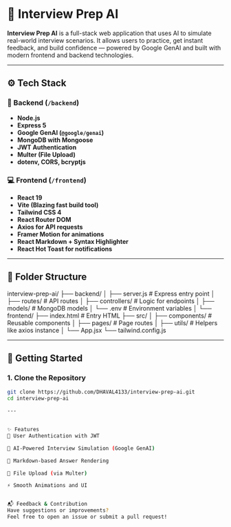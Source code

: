 # 🎯 Interview Prep AI

**Interview Prep AI** is a full-stack web application that uses AI to simulate real-world interview scenarios. It allows users to practice, get instant feedback, and build confidence — powered by Google GenAI and built with modern frontend and backend technologies.

---

## ⚙️ Tech Stack

### 🧠 Backend (`/backend`)
- **Node.js**
- **Express 5**
- **Google GenAI (`@google/genai`)**
- **MongoDB with Mongoose**
- **JWT Authentication**
- **Multer (File Upload)**
- **dotenv, CORS, bcryptjs**

### 💻 Frontend (`/frontend`)
- **React 19**
- **Vite (Blazing fast build tool)**
- **Tailwind CSS 4**
- **React Router DOM**
- **Axios for API requests**
- **Framer Motion for animations**
- **React Markdown + Syntax Highlighter**
- **React Hot Toast for notifications**

---

## 📁 Folder Structure
interview-prep-ai/
├── backend/
│ ├── server.js # Express entry point
│ ├── routes/ # API routes
│ ├── controllers/ # Logic for endpoints
│ ├── models/ # MongoDB models
│ └── .env # Environment variables
│
└── frontend/
├── index.html # Entry HTML
├── src/
│ ├── components/ # Reusable components
│ ├── pages/ # Page routes
│ ├── utils/ # Helpers like axios instance
│ └── App.jsx
└── tailwind.config.js


---

## 🚀 Getting Started

### 1. Clone the Repository
```bash
git clone https://github.com/DHAVAL4133/interview-prep-ai.git
cd interview-prep-ai

---


✨ Features
🔐 User Authentication with JWT

🤖 AI-Powered Interview Simulation (Google GenAI)

📄 Markdown-based Answer Rendering

📁 File Upload (via Multer)

⚡ Smooth Animations and UI


📬 Feedback & Contribution
Have suggestions or improvements?
Feel free to open an issue or submit a pull request!


